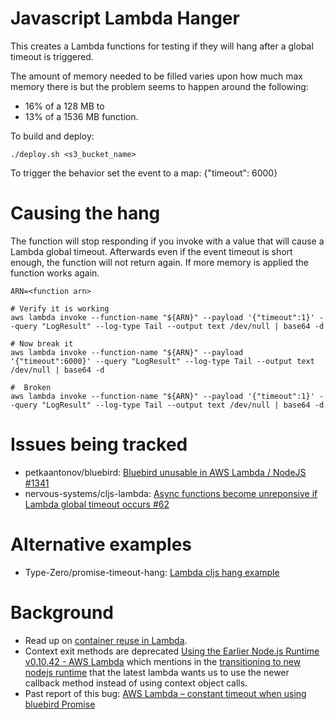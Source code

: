 # Javascript Lambda Hanger
This creates a Lambda functions for testing if they will hang after a global timeout is triggered.

The amount of memory needed to be filled varies upon how much max memory there is but the problem seems to happen around the following:

 * 16% of a 128 MB to
 * 13% of a 1536 MB function.

To build and deploy:

    ./deploy.sh <s3_bucket_name>
    
To trigger the behavior set the event to a map: {"timeout": 6000}

# Causing the hang
The function will stop responding if you invoke with a value that will cause a Lambda global timeout. Afterwards even if the event timeout is short enough, the function will not return again. If more memory is applied the function works again.

```
ARN=<function arn>

# Verify it is working
aws lambda invoke --function-name "${ARN}" --payload '{"timeout":1}' --query "LogResult" --log-type Tail --output text /dev/null | base64 -d

# Now break it
aws lambda invoke --function-name "${ARN}" --payload '{"timeout":6000}' --query "LogResult" --log-type Tail --output text /dev/null | base64 -d

#  Broken
aws lambda invoke --function-name "${ARN}" --payload '{"timeout":1}' --query "LogResult" --log-type Tail --output text /dev/null | base64 -d
```


# Issues being tracked

 * petkaantonov/bluebird: [Bluebird unusable in AWS Lambda / NodeJS #1341][20]
 * nervous-systems/cljs-lambda: [Async functions become unreponsive if Lambda global timeout occurs #62][21]
 
# Alternative examples

 * Type-Zero/promise-timeout-hang: [Lambda cljs hang example][22]
    
# Background
 * Read up on [container reuse in Lambda][10]. 
 * Context exit methods are deprecated [Using the Earlier Node.js Runtime v0.10.42 - AWS Lambda][1] which mentions in the [transitioning to new nodejs runtime][2] that the latest lambda wants us to use the newer callback method instead of using context object calls. 
 * Past report of this bug: [AWS Lambda – constant timeout when using bluebird Promise][30]


[1]: http://docs.aws.amazon.com/lambda/latest/dg/nodejs-prog-model-using-old-runtime.html
[2]: http://docs.aws.amazon.com/lambda/latest/dg/nodejs-prog-model-using-old-runtime.html#transition-to-new-nodejs-runtime
[10]: https://aws.amazon.com/blogs/compute/container-reuse-in-lambda/
[20]: https://github.com/petkaantonov/bluebird/issues/1341
[21]: https://github.com/nervous-systems/cljs-lambda/issues/62
[22]: https://github.com/Type-Zero/promise-timeout-hang
[30]: http://theburningmonk.com/2016/05/aws-lambda-constant-timeout-when-using-bluebird-promise/
